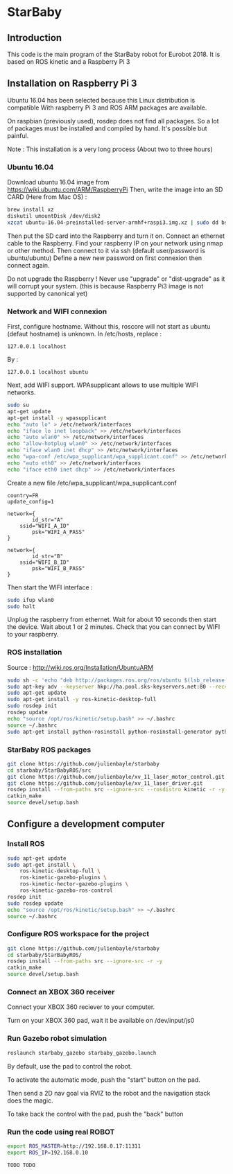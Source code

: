 StarBaby
================================


## Introduction

This code is the main program of the StarBaby robot for Eurobot 2018.
It is based on ROS kinetic and a Raspberry Pi 3

## Installation on Raspberry Pi 3

Ubuntu 16.04 has been selected because this Linux distribution is compatible
With raspberry Pi 3 and ROS ARM packages are available.

On raspbian (previously used), rosdep does not find all packages. 
So a lot of packages must be installed and compiled by hand. 
It's possible but painful.

Note : This installation is a very long process (About two to three hours) 

### Ubuntu 16.04

Download ubuntu 16.04 image from https://wiki.ubuntu.com/ARM/RaspberryPi
Then, write the image into an SD CARD (Here from Mac OS) :

```bash
brew install xz
diskutil umountDisk /dev/disk2
xzcat ubuntu-16.04-preinstalled-server-armhf+raspi3.img.xz | sudo dd bs=4m of=/dev/rdisk2
```

Then put the SD card into the Raspberry and turn it on.
Connect an ethernet cable to the Raspberry.
Find your raspberry IP on your network using nmap or other method.
Then connect to it via ssh (default user/password is ubuntu/ubuntu)
Define a new new password on first connexion then connect again.

Do not upgrade the Raspberry ! 
Never use "upgrade" or "dist-upgrade" as it will corrupt your system.
(this is because Raspberry Pi3 image is not supported by canonical yet)

### Network and WIFI connexion

First, configure hostname. 
Without this, roscore will not start as ubuntu (defaut hostname) is unknown.
In /etc/hosts, replace :

```
127.0.0.1 localhost
```

By :

```
127.0.0.1 localhost ubuntu
```

Next, add WIFI support.
WPAsupplicant allows to use multiple WIFI networks.

```bash
sudo su
apt-get update
apt-get install -y wpasupplicant
echo "auto lo" > /etc/network/interfaces
echo "iface lo inet loopback" >> /etc/network/interfaces
echo "auto wlan0" >> /etc/network/interfaces
echo "allow-hotplug wlan0" >> /etc/network/interfaces
echo "iface wlan0 inet dhcp" >> /etc/network/interfaces
echo "wpa-conf /etc/wpa_supplicant/wpa_supplicant.conf" >> /etc/network/interfaces
echo "auto eth0" >> /etc/network/interfaces
echo "iface eth0 inet dhcp" >> /etc/network/interfaces
```

Create a new file /etc/wpa_supplicant/wpa_supplicant.conf

```
country=FR
update_config=1

network={
        id_str="A"
	ssid="WIFI_A_ID"
        psk="WIFI_A_PASS"
}

network={
        id_str="B"
	ssid="WIFI_B_ID"
        psk="WIFI_B_PASS"
}
```

Then start the WIFI interface :

```bash
sudo ifup wlan0
sudo halt
```

Unplug the raspberry from ethernet.
Wait for about 10 seconds then start the device.
Wait about 1 or 2 minutes.
Check that you can connect by WIFI to your raspberry.

### ROS installation

Source : http://wiki.ros.org/Installation/UbuntuARM

```bash
sudo sh -c 'echo "deb http://packages.ros.org/ros/ubuntu $(lsb_release -sc) main" > /etc/apt/sources.list.d/ros-latest.list'
sudo apt-key adv --keyserver hkp://ha.pool.sks-keyservers.net:80 --recv-key 421C365BD9FF1F717815A3895523BAEEB01FA116
sudo apt-get update
sudo apt-get install -y ros-kinetic-desktop-full
sudo rosdep init
rosdep update
echo "source /opt/ros/kinetic/setup.bash" >> ~/.bashrc
source ~/.bashrc
sudo apt-get install python-rosinstall python-rosinstall-generator python-wstool build-essential
```

### StarBaby ROS packages

```bash
git clone https://github.com/julienbayle/starbaby
cd starbaby/StarBabyROS/src
git clone https://github.com/julienbayle/xv_11_laser_motor_control.git
git clone https://github.com/julienbayle/xv_11_laser_driver.git
rosdep install --from-paths src --ignore-src --rosdistro kinetic -r -y
catkin_make
source devel/setup.bash
```


## Configure a development computer

### Install ROS

```bash
sudo apt-get update
sudo apt-get install \
	ros-kinetic-desktop-full \ 
	ros-kinetic-gazebo-plugins \ 
	ros-kinetic-hector-gazebo-plugins \ 
	ros-kinetic-gazebo-ros-control
rosdep init
sudo rosdep update
echo "source /opt/ros/kinetic/setup.bash" >> ~/.bashrc
source ~/.bashrc
```

### Configure ROS workspace for the project

```bash
git clone https://github.com/julienbayle/starbaby
cd starbaby/StarBabyROS/
rosdep install --from-paths src --ignore-src -r -y
catkin_make
source devel/setup.bash
```

### Connect an XBOX 360 receiver

Connect your XBOX 360 reciever to your computer.

Turn on your XBOX 360 pad, wait it be available on /dev/input/js0

### Run Gazebo robot simulation

```bash
roslaunch starbaby_gazebo starbaby_gazebo.launch
```

By default, use the pad to control the robot.

To activate the automatic mode, push the "start" button on the pad.

Then send a 2D nav goal via RVIZ to the robot and the navigation stack does the magic.

To take back the control with the pad, push the "back" button 

### Run the code using real ROBOT  

```bash
export ROS_MASTER=http://192.168.0.17:11311
export ROS_IP=192.168.0.10

TODO TODO

```

	
